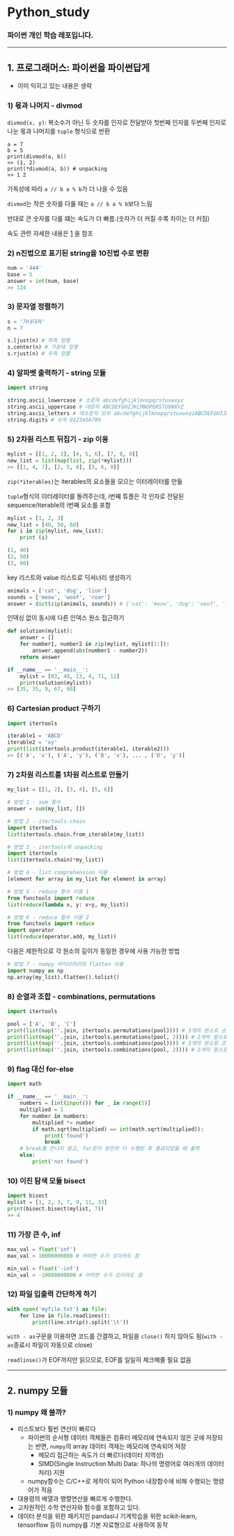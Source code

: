 # Python_study

### 파이썬 개인 학습 레포입니다.

---

## 1. 프로그래머스: 파이썬을 파이썬답게

* 이미 익히고 있는 내용은 생략

### 1) 몫과 나머지 - divmod

`divmod(x, y)`: 복소수가 아닌 두 숫자를 인자로 전달받아 첫번째 인자를 두번째 인자로 나눈 몫과 나머지를 `tuple` 형식으로 반환
```python3
a = 7
b = 5
print(divmod(a, b))
>> (1, 2)
print(*divmod(a, b)) # unpacking
>> 1 2
```

가독성에 따라 `a // b a % b`가 더 나을 수 있음

`divmod`는 작은 숫자를 다룰 때는 `a // b a % b`보다 느림

반대로 큰 숫자를 다룰 떄는 속도가 더 빠름.(숫자가 더 커질 수록 차이는 더 커짐)

속도 관련 자세한 내용은 [1] 을 참조

### 2) n진법으로 표기된 string을 10진법 수로 변환

```python
num = '444'
base = 5
answer = int(num, base)
>> 124
```

### 3) 문자열 정렬하기

```python
s = '가나다라'
n = 7

s.ljust(n) # 좌측 정렬
s.center(n) # 가운데 정렬
s.rjust(n) # 우측 정렬

```

### 4) 알파벳 출력하기 - string 모듈

```python
import string 

string.ascii_lowercase # 소문자 abcdefghijklmnopqrstuvwxyz
string.ascii_uppercase # 대문자 ABCDEFGHIJKLMNOPQRSTUVWXYZ
string.ascii_letters # 대소문자 모두 abcdefghijklmnopqrstuvwxyzABCDEFGHIJKLMNOPQRSTUVWXYZ
string.digits # 숫자 0123456789
```

### 5) 2차원 리스트 뒤집기 - zip 이용

```python
mylist = [[1, 2, 3], [4, 5, 6], [7, 8, 9]]
new_list = list(map(list, zip(*mylist)))
>> [[1, 4, 7], [2, 5, 8], [3, 6, 9]]
```
`zip(*iterables)`는 iterables의 요소들을 모으는 이터레이터를 만듦

`tuple`형식의 이터레이터를 돌려주는데, i번째 튜플은 각 인자로 전달된 sequence/iterable의 i번째 요소를 포함
```python
mylist = [1, 2, 3]
new_list = [40, 50, 60]
for i in zip(mylist, new_list):
    print (i)

(1, 40)
(2, 50)
(3, 60)
```

key 리스트와 value 리스트로 딕셔너리 생성하기
```python
animals = ['cat', 'dog', 'lion']
sounds = ['meow', 'woof', 'roar']
answer = dict(zip(animals, sounds)) # {'cat': 'meow', 'dog': 'woof', 'lion': 'roar'}
```

인덱싱 없이 동시에 다른 인덱스 원소 접근하기
```python
def solution(mylist):
    answer = []
    for number1, number2 in zip(mylist, mylist[1:]):
        answer.append(abs(number1 - number2))
    return answer

if __name__ == '__main__':
    mylist = [83, 48, 13, 4, 71, 11]    
    print(solution(mylist))
>> [35, 35, 9, 67, 60]
```

### 6) Cartesian product 구하기

```python
import itertools

iterable1 = 'ABCD'
iterable2 = 'xy'
print(list(itertools.product(iterable1, iterable2)))
>> [('A', 'x'), ('A', 'y'), ('B', 'x'), ... , ('D', 'y')]
```

### 7) 2차원 리스트를 1차원 리스트로 만들기

```python
my_list = [[1, 2], [3, 4], [5, 6]]

# 방법 1 - sum 함수
answer = sum(my_list, [])

# 방법 2 - itertools.chain
import itertools
list(itertools.chain.from_iterable(my_list))

# 방법 3 - itertools와 unpacking
import itertools
list(itertools.chain(*my_list))

# 방법 4 - list comprehension 이용
[element for array in my_list for element in array]

# 방법 5 - reduce 함수 이용 1
from functools import reduce
list(reduce(lambda x, y: x+y, my_list))

# 방법 6 - reduce 함수 이용 2
from functools import reduce
import operator
list(reduce(operator.add, my_list))
```

다음은 제한적으로 각 원소의 길이가 동일한 경우에 사용 가능한 방법

```python
# 방법 7 - numpy 라이브러리의 flatten 이용
import numpy as np
np.array(my_list).flatten().tolist()
```

### 8) 순열과 조합 - combinations, permutations

```python
import itertools

pool = ['A', 'B', 'C']
print(list(map(''.join, itertools.permutations(pool)))) # 3개의 원소로 순열 만들기
print(list(map(''.join, itertools.permutations(pool, 2)))) # 2개의 원소로 순열 만들기
print(list(map(''.join, itertools.combinations(pool)))) # 3개의 원소로 조합 만들기
print(list(map(''.join, itertools.combinations(pool, 2)))) # 2개의 원소로 조합 만들기
```

### 9) flag 대신 for-else

```python
import math

if __name__ == '__main__':
    numbers = [int(input()) for _ in range(5)]
    multiplied = 1
    for number in numbers:
        multiplied *= number
        if math.sqrt(multiplied) == int(math.sqrt(multiplied)):
            print('found')
            break
    # break를 만나지 않고, for문이 완전히 다 수행된 후 종료되었을 때 출력            
    else:
        print('not found')
```

### 10) 이진 탐색 모듈 bisect

```python
import bisect
mylist = [1, 2, 3, 7, 9, 11, 33]
print(bisect.bisect(mylist, 7))
>> 4
```

### 11) 가장 큰 수, inf

```python
max_val = float('inf')
max_val > 10000000000 # 어떠한 수가 오더라도 참 

min_val = float('-inf')
min_val < -10000000000 # 어떠한 수가 오더라도 참
```

### 12) 파일 입출력 간단하게 하기

```python
with open('myfile.txt') as file:
    for line in file.readlines():
        print(line.strip().split('\t'))
```

`with - as`구문을 이용하면 코드를 간결하고, 파일을 `close()` 하지 않아도 됨(`with - as`종료시 파일이 자동으로 close)

`readlinse()`가 EOF까지만 읽으므로, EOF를 일일히 체크해줄 필요 없음 



[1]: (https://stackoverflow.com/questions/30079879/is-divmod-faster-than-using-the-and-operators)


---

## 2. numpy 모듈

### 1) numpy 왜 쓸까?

 - 리스트보다 훨씬 연산이 빠르다
   - 파이썬의 순서형 데이터 객체들은 컴퓨터 메모리에 연속되지 않은 곳에 저장되는 반면, `numpy`의 array 데이터 객체는 메모리에 연속되어 저장
     - 메모리 접근하는 속도가 더 빠르다(데이터 지역성)
     - SIMD(Single Instruction Multi Data: 하나의 명령어로 여러개의 데이터 처리) 지원
   - numpy함수는 C/C++로 제작이 되어 Python 내장함수에 비해 수행되는 명령어가 적음
 - 대용령의 배열과 행렬연산을 빠르게 수행한다.
 - 고차원적인 수학 연산자와 함수를 포함하고 있다.
 - 데이터 분석을 위한 패키지인 pandas나 기계학습을 위한 scikit-learn, tensorflow 등이 numpy를 기본 자료형으로 사용하여 동작 